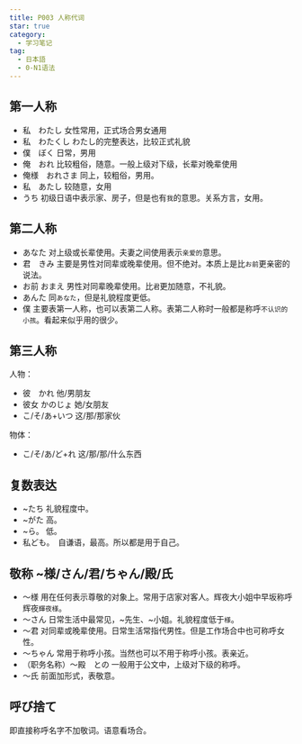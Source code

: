 ```yaml
---
title: P003 人称代词
star: true
category:
  - 学习笔记
tag:
  - 日本語
  - 0-N1语法
---
```


## 第一人称

- 私　わたし    女性常用，正式场合男女通用
- 私　わたくし  わたし的完整表达，比较正式礼貌
- 僕　ぼく  日常，男用
- 俺　おれ  比较粗俗，随意。一般上级对下级，长辈对晚辈使用
- 俺様　おれさま    同上，较粗俗，男用。   
- 私　あたし    较随意，女用
- うち  初级日语中表示家、房子，但是也有`我`的意思。关系方言，女用。

## 第二人称

- あなた    对上级或长辈使用。夫妻之间使用表示`亲爱的`意思。
- 君　きみ  主要是男性对同辈或晚辈使用。但不绝对。本质上是比`お前`更亲密的说法。
- お前  おまえ  男性对同辈晚辈使用。比`君`更加随意，不礼貌。
- あんた   同`あなた`，但是礼貌程度更低。
- 僕    主要表第一人称，也可以表第二人称。表第二人称时一般都是称呼`不认识的小孩`。看起来似乎用的很少。

## 第三人称

人物：

- 彼　かれ  他/男朋友
- 彼女  かのじょ    她/女朋友
- こ/そ/あ+いつ    这/那/那家伙

物体：

- こ/そ/あ/ど+れ    这/那/那/什么东西   

## 复数表达

- ~たち 礼貌程度中。
- ~がた 高。
- ~ら。 低。
- 私ども。　自谦语，最高。所以都是用于自己。

## 敬称 ~様/さん/君/ちゃん/殿/氏

- 〜様  用在任何表示尊敬的对象上。常用于店家对客人。辉夜大小姐中早坂称呼辉夜`輝夜様`。
- 〜さん    日常生活中最常见，~先生、~小姐。礼貌程度低于`様`。
- 〜君  对同辈或晚辈使用。日常生活常指代男性。但是工作场合中也可称呼女性。
- 〜ちゃん  常用于称呼小孩。当然也可以不用于称呼小孩。表亲近。
- （职务名称）〜殿　との    一般用于公文中，上级对下级的称呼。
- 〜氏  前面加形式，表敬意。

## 呼び捨て

即直接称呼名字不加敬词。语意看场合。